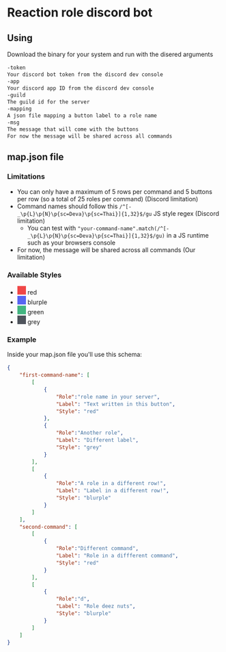 # Reaction role discord bot

## Using

Download the binary for your system and run with the disered arguments

``` no
-token
Your discord bot token from the discord dev console
-app
Your discord app ID from the discord dev console
-guild
The guild id for the server
-mapping
A json file mapping a button label to a role name
-msg
The message that will come with the buttons
For now the message will be shared across all commands
```

## map.json file

### Limitations

- You can only have a maximum of 5 rows per command and 5 buttons per row (so a total of 25 roles per command) (Discord limitation)
- Command names should follow this `/^[-_\p{L}\p{N}\p{sc=Deva}\p{sc=Thai}]{1,32}$/gu` JS style regex (Discord limitation)
  - You can test with `"your-command-name".match(/^[-_\p{L}\p{N}\p{sc=Deva}\p{sc=Thai}]{1,32}$/gu)` in a JS runtime such as your browsers console
- For now, the message will be shared across all commands (Our limitation)

### Available Styles

- ![#5865f2](images/red.png) red
- ![#5865f2](images/blurple.png) blurple
- ![#5865f2](images/green.png) green
- ![#5865f2](images/grey.png) grey

### Example

Inside your map.json file you'll use this schema:

```json
{
    "first-command-name": [
        [
            {
                "Role":"role name in your server",
                "Label": "Text written in this button",
                "Style": "red"
            },
            {
                "Role":"Another role",
                "Label": "Different label",
                "Style": "grey"
            }
        ],
        [
            {
                "Role":"A role in a different row!",
                "Label": "Label in a different row!",
                "Style": "blurple"
            }
        ]
    ],
    "second-command": [
        [
            {
                "Role":"Different command",
                "Label": "Role in a diffferent command",
                "Style": "red"
            }
        ],
        [
            {
                "Role":"d",
                "Label": "Role deez nuts",
                "Style": "blurple"
            }
        ]
    ]
}
```
